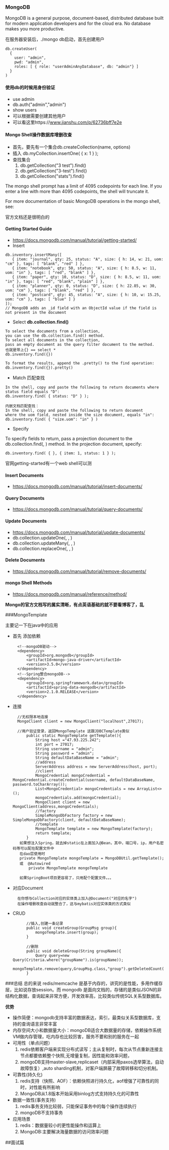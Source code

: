 ### MongoDB 
MongoDB is a general purpose, document-based, distributed database built for modern application developers and for the cloud era. No database makes you more productive.

在服务器安装后，./mongo db启动，首先创建用户
```
db.createUser(
  {
    user: "admin",
    pwd: "admin",
    roles: [ { role: "userAdminAnyDatabase", db: "admin"} ]
  }
)
```
#### 使用db的时候用身份验证
* use admin
* db.auth("admin","admin")
* show users
* 可以根据需要创建其他用户
* 可以看这里https://www.jianshu.com/p/62736bff7e2e
#### Mongo Shell操作数据库增删改查
* 首先，要先有一个集合db.createCollection(name, options)
* 插入 db.myCollection.insertOne( { x: 1 } );
* 查找集合
  1. db.getCollection("3 test").find()
  2. db.getCollection("3-test").find()
  3. db.getCollection("stats").find()

The mongo shell prompt has a limit of 4095 codepoints for each line. If you enter a line with more than 4095 codepoints, the shell will truncate it.

For more documentation of basic MongoDB operations in the mongo shell, see:

官方文档还是很明白的
#### Getting Started Guide
* https://docs.mongodb.com/manual/tutorial/getting-started/
* Insert
```
db.inventory.insertMany([
   { item: "journal", qty: 25, status: "A", size: { h: 14, w: 21, uom: "cm" }, tags: [ "blank", "red" ] },
   { item: "notebook", qty: 50, status: "A", size: { h: 8.5, w: 11, uom: "in" }, tags: [ "red", "blank" ] },
   { item: "paper", qty: 10, status: "D", size: { h: 8.5, w: 11, uom: "in" }, tags: [ "red", "blank", "plain" ] },
   { item: "planner", qty: 0, status: "D", size: { h: 22.85, w: 30, uom: "cm" }, tags: [ "blank", "red" ] },
   { item: "postcard", qty: 45, status: "A", size: { h: 10, w: 15.25, uom: "cm" }, tags: [ "blue" ] }
]);
// MongoDB adds an _id field with an ObjectId value if the field is not present in the document
```
* Select  **db.collection.find()**
```
To select the documents from a collection, 
you can use the db.collection.find() method. 
To select all documents in the collection, 
pass an empty document as the query filter document to the method.
也就是带上{} == select *
db.inventory.find({})

To format the results, append the .pretty() to the find operation:
db.inventory.find({}).pretty()
```
* Match 匹配查找
```
In the shell, copy and paste the following to return documents where status field equals "D":
db.inventory.find( { status: "D" } );

内嵌文档匹配查找：
In the shell, copy and paste the following to return document 
where the uom field, nested inside the size document, equals "in":
db.inventory.find( { "size.uom": "in" } )
```
* Specify 

To specify fields to return, pass a projection document to the db.collection.find(<query document>, <projection document>) method. In the projection document, specify:
```
db.inventory.find( { }, { item: 1, status: 1 } );
```

官网getting-started有一个web shell可以测
#### Insert Documents
* https://docs.mongodb.com/manual/tutorial/insert-documents/
#### Query Documents
* https://docs.mongodb.com/manual/tutorial/query-documents/
#### Update Documents
* https://docs.mongodb.com/manual/tutorial/update-documents/
* db.collection.updateOne(<filter>, <update>, <options>)
* db.collection.updateMany(<filter>, <update>, <options>)
* db.collection.replaceOne(<filter>, <update>, <options>)
#### Delete Documents
* https://docs.mongodb.com/manual/tutorial/remove-documents/
#### mongo Shell Methods
* https://docs.mongodb.com/manual/reference/method/

**Mongo的官方文档写的属实清晰，有点英语基础的就不要看博客了，乱**

###MongoTemplate

主要记一下在java中的应用

* 首先 添加依赖

        <!--mongoDB驱动-->
        <dependency>
            <groupId>org.mongodb</groupId>
            <artifactId>mongo-java-driver</artifactId>
            <version>3.5.0</version>
        </dependency>
        <!--Spring整合mongoDB-->
        <dependency>
            <groupId>org.springframework.data</groupId>
            <artifactId>spring-data-mongodb</artifactId>
            <version>2.1.0.RELEASE</version>
        </dependency>
* 连接
        
        //无权限本地连接
        MongoClient client = new MongoClient("localhost",27017); 
        
        //用户验证登录，返回MongoTemplate 这跟JDBCTemplate类似
            public static MongoTemplate getTemplate(){
                String host ="47.93.225.242";
                int port = 27017;
                String username = "admin";
                String password = "admin";
                String defaultDataBaseName = "admin";
                //address
                ServerAddress address = new ServerAddress(host, port);
                //client
                MongoCredential mongoCredential = MongoCredential.createCredential(username, defaultDataBaseName, password.toCharArray());
                List<MongoCredential> mongoCredentials = new ArrayList<>();
                mongoCredentials.add(mongoCredential);
                MongoClient client = new MongoClient(address,mongoCredentials);
                //factory
                SimpleMongoDbFactory factory = new SimpleMongoDbFactory(client, defaultDataBaseName);
                //template
                MongoTemplate template = new MongoTemplate(factory);
                return template;
            }
         如果想注入Spring，就去掉static在上面加入@Bean，其中，端口号，ip，用户名密码等可以配在配置文件中
         在dao层使用时
         private MongoTemplate mongoTemplate = MongoDBUtil.getTemplate();
         或  @Autowired
             private MongoTemplate mongoTemplate
             
         如果SpringBoot项目更容易了，只用配个配置文件。。。
         
* 对应Document
        
        在你想与Collection对应的实体类上加入@Document("对应的名字")
        在操作增删改查自动就整合了，这与mybatis对应实体类的方式类似
        
* CRUD 

            //插入,创建一条记录
            public void createGroup(GroupMsg group){
                mongoTemplate.insert(group);
            }
            
            //删除
            public void deleteGroup(String groupName){
                Query query=new Query(Criteria.where("groupName").is(groupName));
                mongoTemplate.remove(query,GroupMsg.class,"group").getDeletedCount();
            }
            
           
###总结
总的来说 redis/memcache 是基于内存的，讲究的是性能，多用作缓存层，比如说存放session。而 mongodb 是面向文档的，存储的是类似JSON的非结构化数据，查询起来非常方便，开发效率高，比较类似传统SQL关系型数据库。

**优势**
* 操作简便：mongodb支持丰富的数据表达，索引，最类似关系型数据库，支持的查询语言非常丰富
* 内存空间大小和数据量大小：mongoDB适合大数据量的存储，依赖操作系统VM做内存管理，吃内存也比较厉害，服务不要和别的服务在一起
* 可用性（单点问题）
    1. redis依赖客户端来实现分布式读写；主从复制时，每次从节点重新连接主节点都要依赖整个快照,无增量复制，因性能和效率问题，
    2. mongoDB支持master-slave,replicaset（内部采用paxos选举算法，自动故障恢复）,auto sharding机制，对客户端屏蔽了故障转移和切分机制。
* 可靠性(持久化)
    1. redis支持（快照、AOF）：依赖快照进行持久化，aof增强了可靠性的同时，对性能有所影响
    2. MongoDB从1.8版本开始采用binlog方式支持持久化的可靠性
* 数据一致性(事务支持)
    1. redis事务支持比较弱，只能保证事务中的每个操作连续执行
    2. mongoDB不支持事务
* 应用场景
    1. redis：数据量较小的更性能操作和运算上
    2. MongoDB:主要解决海量数据的访问效率问题
    
##面试篇
